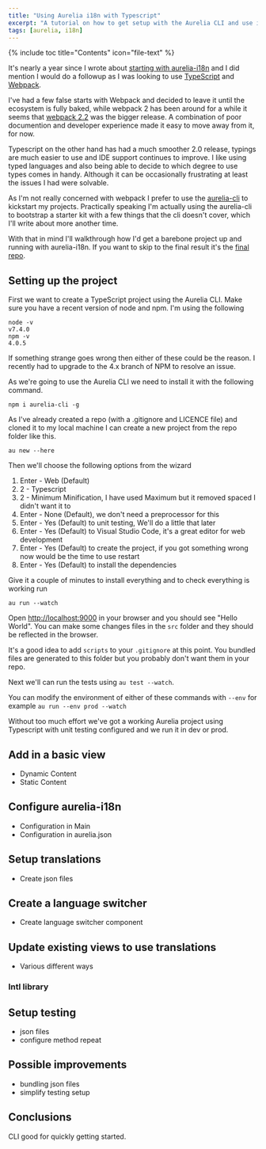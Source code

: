 ```yaml
---
title: "Using Aurelia i18n with Typescript"
excerpt: "A tutorial on how to get setup with the Aurelia CLI and use i18next"
tags: [aurelia, i18n]
---
```


{% include toc title="Contents" icon="file-text" %}

It's nearly a year since I wrote about [starting with aurelia-i18n](/starting-with-aurelia-i18n/) and I did mention I would do a followup as I was looking to use [TypeScript](https://www.typescriptlang.org/) and [Webpack](https://webpack.github.io/).

I've had a few false starts with Webpack and decided to leave it until the ecosystem is fully baked, while webpack 2 has been around for a while it seems that [webpack 2.2](https://medium.com/webpack/webpack-2-2-the-final-release-76c3d43bf144) was the bigger release. A combination of poor documention and developer experience made it easy to move away from it, for now.

Typescript on the other hand has had a much smoother 2.0 release, typings are much easier to use and IDE support continues to improve. I like using typed languages and also being able to decide to which degree to use types comes in handy. Although it can be occasionally frustrating at least the issues I had were solvable.

As I'm not really concerned with webpack I prefer to use the [aurelia-cli](https://github.com/aurelia/cli) to kickstart my projects. Practically speaking I'm actually using the aurelia-cli to bootstrap a starter kit with a few things that the cli doesn't cover, which I'll write about more another time.

With that in mind I'll walkthrough how I'd get a barebone project up and running with aurelia-i18n. If you want to skip to the final result it's the [final repo](https://github.com/mttmccb/skeleton-navigation/tree/i18n).

## Setting up the project

First we want to create a TypeScript project using the Aurelia CLI. Make sure you have a recent version of node and npm. I'm using the following

```shell
node -v
v7.4.0
npm -v
4.0.5
```

If something strange goes wrong then either of these could be the reason. I recently had to upgrade to the 4.x branch of NPM to resolve an issue.

As we're going to use the Aurelia CLI we need to install it with the following command.

```shell
npm i aurelia-cli -g
```

As I've already created a repo (with a .gitignore and LICENCE file) and cloned it to my local machine I can create a new project from the repo folder like this.

```shell
au new --here
```

Then we'll choose the following options from the wizard

1. Enter - Web (Default)
1. 2 - Typescript
1. 2 - Minimum Minification, I have used Maximum but it removed spaced I didn't want it to
1. Enter - None (Default), we don't need a preprocessor for this
1. Enter - Yes (Default) to unit testing, We'll do a little that later
1. Enter - Yes (Default) to Visual Studio Code, it's a great editor for web development
1. Enter - Yes (Default) to create the project, if you got something wrong now would be the time to use restart
1. Enter - Yes (Default) to install the dependencies

Give it a couple of minutes to install everything and to check everything is working run

```shell
au run --watch
```

Open [http://localhost:9000](http://localhost:9000/) in your browser and you should see "Hello World". You can make some changes files in the `src` folder and they should be reflected in the browser.

It's a good idea to add `scripts` to your `.gitignore` at this point. You bundled files are generated to this folder but you probably don't want them in your repo.

Next we'll can run the tests using `au test --watch`.

You can modify the environment of either of these commands with `--env` for example `au run --env prod --watch`

Without too much effort we've got a working Aurelia project using Typescript with unit testing configured and we run it in dev or prod.

## Add in a basic view

* Dynamic Content
* Static Content

## Configure aurelia-i18n

* Configuration in Main
* Configuration in aurelia.json

## Setup translations

* Create json files

## Create a language switcher

* Create language switcher component

## Update existing views to use translations

* Various different ways

### Intl library

## Setup testing

* json files
* configure method repeat

## Possible improvements

* bundling json files
* simplify testing setup

## Conclusions

CLI good for quickly getting started.